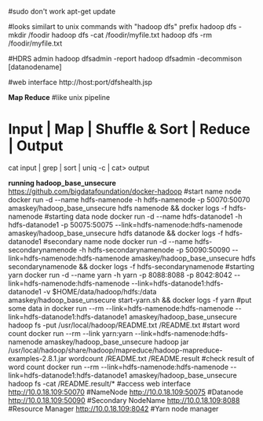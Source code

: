 
#sudo don't work
apt-get update

#looks similart to unix commands with "hadoop dfs" prefix
hadoop dfs -mkdir /foodir
hadoop dfs -cat /foodir/myfile.txt
hadoop dfs -rm /foodir/myfile.txt

#HDRS admin
hadoop dfsadmin -report
hadoop dfsadmin -decommison [datanodename]

#web interface
http://host:port/dfshealth.jsp


**Map Reduce**
#like unix pipeline
# Input | Map | Shuffle & Sort | Reduce | Output
cat input | grep | sort | uniq -c | cat> output

**running hadoop_base_unsecure**
https://github.com/bigdatafoundation/docker-hadoop
#start name node
docker run -d --name hdfs-namenode -h hdfs-namenode -p 50070:50070 amaskey/hadoop_base_unsecure hdfs namenode && docker logs -f hdfs-namenode
#starting data node
docker run -d --name hdfs-datanode1 -h hdfs-datanode1 -p 50075:50075 --link=hdfs-namenode:hdfs-namenode amaskey/hadoop_base_unsecure hdfs datanode && docker logs -f hdfs-datanode1
#secondary name node
docker run -d --name hdfs-secondarynamenode -h hdfs-secondarynamenode -p 50090:50090 --link=hdfs-namenode:hdfs-namenode amaskey/hadoop_base_unsecure hdfs secondarynamenode && docker logs -f hdfs-secondarynamenode
#starting yarn
docker run -d --name yarn -h yarn -p 8088:8088      -p 8042:8042 --link=hdfs-namenode:hdfs-namenode --link=hdfs-datanode1:hdfs-datanode1 -v $HOME/data/hadoop/hdfs:/data amaskey/hadoop_base_unsecure start-yarn.sh && docker logs -f yarn
#put some data in 
docker run --rm --link=hdfs-namenode:hdfs-namenode --link=hdfs-datanode1:hdfs-datanode1 amaskey/hadoop_base_unsecure hadoop fs -put /usr/local/hadoop/README.txt /README.txt
#start word count
docker run --rm --link yarn:yarn --link=hdfs-namenode:hdfs-namenode amaskey/hadoop_base_unsecure hadoop jar /usr/local/hadoop/share/hadoop/mapreduce/hadoop-mapreduce-examples-2.8.1.jar wordcount  /README.txt /README.result
#check result of word count
docker run --rm --link=hdfs-namenode:hdfs-namenode --link=hdfs-datanode1:hdfs-datanode1 amaskey/hadoop_base_unsecure hadoop fs -cat /README.result/\*
#access web interface
http://10.0.18.109:50070	#NameNode
http://10.0.18.109:50075	#Datanode
http://10.0.18.109:50090	#Secondary NodeName
http://10.0.18.109:8088		#Resource Manager
http://10.0.18.109:8042		#Yarn node manager
